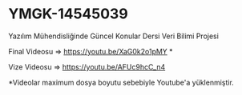 # YMGK-14545039

Yazılım Mühendisliğinde Güncel Konular Dersi
Veri Bilimi Projesi


Final Videosu => https://youtu.be/XaG0k2o1pMY *

Vize Videosu => https://youtu.be/AFUc9hcC_n4


*Videolar maximum dosya boyutu sebebiyle Youtube'a yüklenmiştir.
